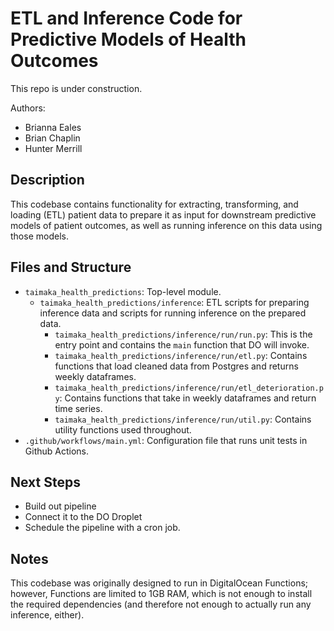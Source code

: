 # ETL and Inference Code for Predictive Models of Health Outcomes

This repo is under construction.

Authors:
- Brianna Eales
- Brian Chaplin
- Hunter Merrill

## Description

This codebase contains functionality for extracting, transforming, and loading (ETL) patient data to prepare it as input for downstream predictive models of patient outcomes, as well as running inference on this data using those models. 

## Files and Structure
- `taimaka_health_predictions`: Top-level module.
  - `taimaka_health_predictions/inference`: ETL scripts for preparing inference data and scripts for running inference on the prepared data.
    - `taimaka_health_predictions/inference/run/run.py`: This is the entry point and contains the `main` function that DO will invoke.
    - `taimaka_health_predictions/inference/run/etl.py`: Contains functions that load cleaned data from Postgres and returns weekly dataframes.
    - `taimaka_health_predictions/inference/run/etl_deterioration.py`: Contains functions that take in weekly dataframes and return time series.
    - `taimaka_health_predictions/inference/run/util.py`: Contains utility functions used throughout.
- `.github/workflows/main.yml`: Configuration file that runs unit tests in Github Actions.

## Next Steps

- Build out pipeline
- Connect it to the DO Droplet
- Schedule the pipeline with a cron job.

## Notes

This codebase was originally designed to run in DigitalOcean Functions; however, Functions are limited to 1GB RAM, which is not enough to install the required dependencies (and therefore not enough to actually run any inference, either).